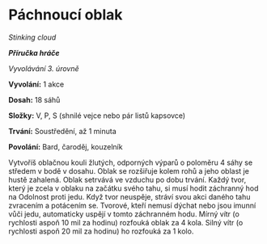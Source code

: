 # Páchnoucí oblak

*Stinking cloud*

***Příručka hráče***

*Vyvolávání 3. úrovně*

**Vyvolání:** 1 akce

**Dosah:** 18 sáhů

**Složky:** V, P, S (shnilé vejce nebo pár listů kapsovce)

**Trvání:** Soustředění, až 1 minuta

**Povolání:** Bard, čaroděj, kouzelník

Vytvoříš oblačnou kouli žlutých, odporných výparů o poloměru 4 sáhy se středem v bodě v dosahu. Oblak se rozšiřuje kolem rohů a jeho oblast je hustě zahalená. Oblak setrvává ve vzduchu po dobu trvání. Každý tvor, který je zcela v oblaku na začátku svého tahu, si musí hodit záchranný hod na Odolnost proti jedu. Když tvor neuspěje, stráví svou akci daného tahu zvracením a potácením se. Tvorové, kteří nemusí dýchat nebo jsou imunní vůči jedu, automaticky uspějí v tomto záchranném hodu. Mírný vítr (o rychlosti aspoň 10 mil za hodinu) rozfouká oblak za 4 kola. Silný vítr (o rychlosti aspoň 20 mil za hodinu) ho rozfouká za 1 kolo.